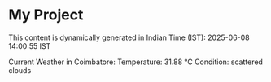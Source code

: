 # My Project

This content is dynamically generated in Indian Time (IST): 2025-06-08 14:00:55 IST


Current Weather in Coimbatore:
Temperature: 31.88 °C
Condition: scattered clouds
